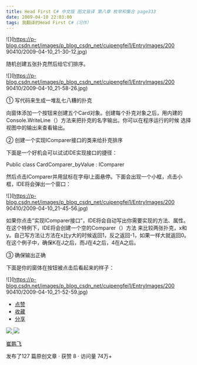 ```yaml
---
title: Head First C# 中文版 图文皆译 第八章 枚举和集合 page333
date: 2009-04-10 22:03:00
tags: 我翻译的Head First C#（习作）
---
```

![](https://p-blog.csdn.net/images/p_blog_csdn_net/cuipengfei1/EntryImages/200
90410/2009-04-10_21-30-12.jpg)

随机创建五张扑克然后给它们排序。

  

![](https://p-blog.csdn.net/images/p_blog_csdn_net/cuipengfei1/EntryImages/200
90410/2009-04-10_21-58-26.jpg)

①  写代码来生成一堆乱七八糟的扑克

  

向窗体添加一个按钮来创建五个Card对象。创建每个扑克对象之后，用内建的Console.WriteLine（）方法来把扑克的名字输出。你可以在程序运行的时候
选择视图中的输出来查看输出。

  

②  创建一个实现IComparer接口的类来给扑克排序

  

下面是一个好机会可以试试IDE实现接口的捷径：

  

Public class CardComparer_byValue : IComparer<Card>

  

然后点击IComparer并用鼠标在字母I上面悬停。下面会出现一个小框，点击小框，IDE将会弹出一个窗口：

  

![](https://p-blog.csdn.net/images/p_blog_csdn_net/cuipengfei1/EntryImages/200
90410/2009-04-10_21-45-56.jpg)

如果你点击“实现IComparer<Card>接口”，IDE将会自动写出你需要实现的方法、属性。在这个特例下，IDE将会创建一个空的Comparer（）方法
来比较两张扑克，x和y。自己写方法让方法在x比y大的时候返回1，反之返回-1，如果一样大就返回0。在这个例子中，确保K在J之后，而J在4之后，4在A之后。

  

③  确保输出正确

  

下面是你的窗体在按钮被点击后看起来的样子：

  

![](https://p-blog.csdn.net/images/p_blog_csdn_net/cuipengfei1/EntryImages/200
90410/2009-04-10_21-52-59.jpg)

  * [ 点赞  ](javascript:;)
  * [ 收藏  ](javascript:;)
  * [ 分享 ](javascript:;)

[ ![](https://profile.csdnimg.cn/5/2/5/3_cuipengfei1)
![](https://g.csdnimg.cn/static/user-reg-year/1x/11.png)
](https://blog.csdn.net/cuipengfei1)

[ 崔鹏飞 ](https://blog.csdn.net/cuipengfei1)

发布了127 篇原创文章  ·  获赞 8  ·  访问量 74万+

